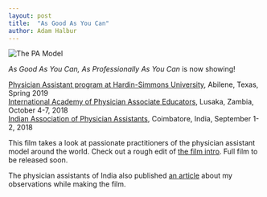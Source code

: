 ```yaml
---
layout: post
title:  "As Good As You Can"
author: Adam Halbur
---
```

![The PA Model](https://c1.staticflickr.com/5/4811/39820430443_0c443ea7cc_h.jpg)

*As Good As You Can, As Professionally As You Can* is now showing!   

[Physician Assistant program at Hardin-Simmons University][Hardin-link], Abilene, Texas, Spring 2019  
[International Academy of Physician Associate Educators][IAPAE-link], Lusaka, Zambia, October 4-7, 2018  
[Indian Association of Physician Assistants][IAPA-link], Coimbatore, India, September 1-2, 2018  

This film takes a look at passionate practitioners of the physician assistant model around the world. Check out a rough edit of [the film intro][as_good-link]. Full film to be released soon.

The physician assistants of India also published [an article][article-link] about my observations while making the film.

[Hardin-link]: https://www.hsutx.edu/academics/graduate-programs/physician-assistant-program/
[IAPAE-link]: https://iapae.com/
[IAPA-link]:  http://www.iapaonline.org/
[as_good-link]: https://www.youtube.com/watch?v=c0nVvgOlz4U
[article-link]: http://www.academia.edu/37370439/Of_Chickens_and_Coyotes_a_poets_take_on_the_physician_assistant
